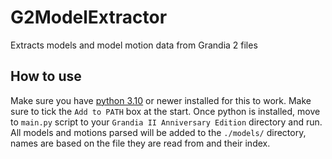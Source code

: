 # G2ModelExtractor
Extracts models and model motion data from Grandia 2 files

## How to use
Make sure you have [python 3.10](https://www.python.org/downloads/release/python-3100/) or newer installed for this to work. Make sure to tick the `Add to PATH` box at the start.
Once python is installed, move to `main.py` script to your `Grandia II Anniversary Edition` directory and run.
All models and motions parsed will be added to the `./models/` directory, names are based on the file they are read from and their index.